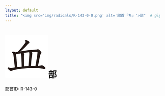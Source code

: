 ```yaml
---
layout: default
title: "<img src='img/radicals/R-143-0-0.png' alt='部首「ち」'>部"  # glyphをタイトルに使用
---
```


# <img src='img/radicals/R-143-0-0.png' alt='部首「ち」'>部
部首ID: R-143-0
